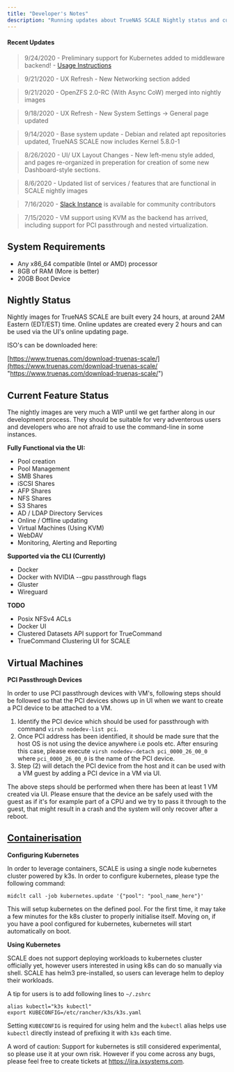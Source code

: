 ```yaml
---
title: "Developer's Notes"
description: "Running updates about TrueNAS SCALE Nightly status and current issues."
---
```


#### Recent Updates
> 9/24/2020 - Preliminary support for Kubernetes added to middleware backend! - [Usage Instructions](#containerisation)

> 9/21/2020 - UX Refresh - New Networking section added

> 9/21/2020 - OpenZFS 2.0-RC (With Async CoW) merged into nightly images

> 9/18/2020 - UX Refresh - New System Settings -> General page updated

> 9/14/2020 - Base system update - Debian and related apt repositories updated, TrueNAS SCALE now includes Kernel 5.8.0-1

> 8/26/2020 - UI/ UX Layout Changes - New left-menu style added, and pages re-organized in preperation for creation of some new Dashboard-style sections.

> 8/6/2020 - Updated list of services / features that are functional in SCALE nightly images

> 7/16/2020 - [Slack Instance](https://www.ixsystems.com/community/threads/collaborator-community-slack-instance.85717/) is available for community contributors

> 7/15/2020 - VM support using KVM as the backend has arrived, including support for PCI passthrough and nested virtualization.

## System Requirements

- Any x86_64 compatible (Intel or AMD) processor
- 8GB of RAM (More is better)
- 20GB Boot Device


## Nightly Status

Nightly images for TrueNAS SCALE are built every 24 hours, at around 2AM Eastern (EDT/EST) time. Online updates are created every 2 hours and can be used via the UI's online updating page.

ISO's can be downloaded here:

[https://www.truenas.com/download-truenas-scale/](https://www.truenas.com/download-truenas-scale/ "https://www.truenas.com/download-truenas-scale/")


## Current Feature Status

The nightly images are very much a WIP until we get farther along in our development process. They should be suitable for very adventerous users and developers who are not afraid to use the command-line in some instances.


**Fully Functional via the UI:**
- Pool creation
- Pool Management
- SMB Shares
- iSCSI Shares
- AFP Shares
- NFS Shares
- S3 Shares
- AD / LDAP Directory Services
- Online / Offline updating
- Virtual Machines (Using KVM)
- WebDAV
- Monitoring, Alerting and Reporting

**Supported via the CLI (Currently)**
- Docker
- Docker with NVIDIA --gpu passthrough flags
- Gluster
- Wireguard

**TODO**

- Posix NFSv4 ACLs
- Docker UI
- Clustered Datasets API support for TrueCommand
- TrueCommand Clustering UI for SCALE


## Virtual Machines

**PCI Passthrough Devices**

In order to use PCI passthrough devices with VM's, following steps should be followed so that the PCI devices shows up in UI when we want to create a PCI device to be attached to a VM.

1) Identify the PCI device which should be used for passthrough with command `virsh nodedev-list pci`.
2) Once PCI address has been identified, it should be made sure that the host OS is not using the device anywhere i.e pools etc. After ensuring this case, please  execute `virsh nodedev-detach pci_0000_26_00_0` where `pci_0000_26_00_0` is the name of the PCI device.
3) Step (2) will detach the PCI device from the host and it can be used with a VM guest by adding a PCI device in a VM via UI.

The above steps should be performed when there has been at least 1 VM created via UI.
Please ensure that the device an be safely used with the guest as if it's for example part of a CPU and we try to pass it through to the guest, that might result in a crash and the system will only recover after a reboot.

## [Containerisation](#containerisation)

**Configuring Kubernetes**

In order to leverage containers, SCALE is using a single node kubernetes cluster powered by k3s. In order to configure kubernetes, please type the following command:

```
midclt call -job kubernetes.update '{"pool": "pool_name_here"}'
``` 

This will setup kubernetes on the defined pool. For the first time, it may take a few minutes for the k8s cluster to properly initialise itself. Moving on, if you have a pool configured for kubernetes, kubernetes will start automatically on boot.

**Using Kubernetes**

SCALE does not support deploying workloads to kubernetes cluster officially yet, however users interested in using k8s can do so manually via shell. SCALE has helm3 pre-installed, so users can leverage helm to deploy their workloads.

A tip for users is to add following lines to `~/.zshrc`
```
alias kubectl="k3s kubectl"
export KUBECONFIG=/etc/rancher/k3s/k3s.yaml
```

Setting `KUBECONFIG` is required for using helm and the `kubectl` alias helps use `kubectl` directly instead of prefixing it with `k3s` each time.

A word of caution: Support for kubernetes is still considered experimental, so please use it at your own risk. However if you come across any bugs, please feel free to create tickets at https://jira.ixsystems.com.
